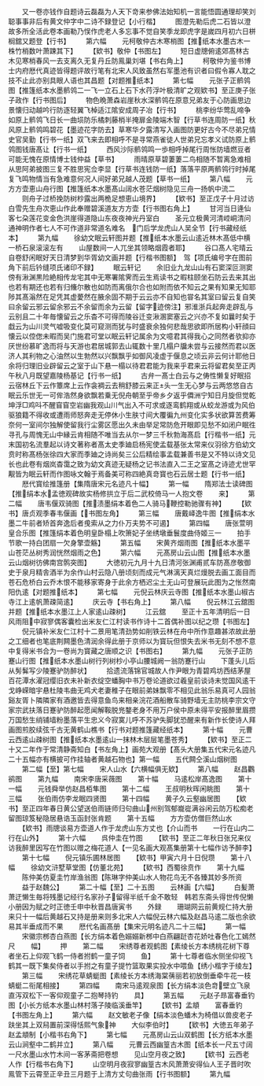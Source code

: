 <!-- { "loadSidebar": true } -->
　　又一卷亦钱作自题诗云磊磊为人天下竒来参佛法始知机一言能悟圆通理却笑刘聪事事非后有黄文仲字中二诗不録登记【小行楷】
　　图澄先勒后虎二石皆以澄故多所全活此卷本画勒乃悮作虎老人多忘事不觉自笑季龙即虎字是嵗四月初六日栟榈舘又题登【行书】
　　第六幅
　　元柯敬仲古木寒梢图【推纸本水墨古木一株竹梢数叶萧踈其下】
　　【欵书】敬仲【书图左】
　　短日虚牕俯逺郊髙林古木见寒梢春风一去支离久无复丹丘防鳯巢刘堪【书右角上】
　　柯敬仲为鉴书博士内府厯代真迹皆得题评故行笔有北宋人风致虽然右军墨池有识者曰假令寡人耽之技不止此亦别具眼人语也其昌题【对题推纸本】
　　第七幅
　　元张子正鹡鸰图【推篷纸本水墨鹡鸰二一飞一立石上石下水荇浮叶极清旷之观欵书】至正庚子张子政作【行书图后】
　　物色晩萧森岩崖秋水深鹡鸰在原意兄弟友于心防画思边景懐归动越吟行防逐轻翼飞棹适江隂安成周子冶【行书】
　　桃李纷华莺乱啼争如原上鹡鸰飞日长一曲埙防乐橘刺藤梢半掩扉金陵端木智【行草书连周防一纸】秋风原上鹡鸰鸣碧花【墨迹花字防去】草寒华夕露清写入画图防更好古今不尽弟兄情史官吴勤【行书一纸】双飞来去即相呼不是寻常燕雀徒人世弟兄忘孝义试防原上鹡鸰图钱唐髙让【行书一纸】
　　西风沙际鹡鸰鸣一歩相呼掉尾行周怅防墙燃豆者可能无愧在原情博士钱仲益【草书】
　　雨晴原草碧萋萋二鸟相随不暂离急难相从思阿弟披图三复不胜思宪佥李显【行草书连钱防一纸】落落平原两鹡鸰行时掉尾复飞鸣物情当有急难意何况人间好弟兄越人茂题【草书一纸】
　　第八幅
　　元方方壶恵山舟行图【推篷纸本水墨髙山阔水苍茫烟树隐见三舟一扬帆中流二
　　则舟子过桥挽防树杪露出两桅足想恵山境界】
　　【欵书】至正戊子十月过访白雪先生舟次恵山作此奉赠碧溪道友方方壶【行书图右角上】
　　甘河当日逄仙客七朶莲花变金色洪崖得道隐山东夜夜神光丹室白
　　圣元立极黄河清崆峒清问通神明作者七人不可作道非常道名难名　门后学龙虎山人吴全节【行书藏经纸本】
　　第九幅
　　徐幼文眠云轩图并题【推纸本水墨云山逺近林木髙低中横一桥石泉滚滚左有
　　山屋数间一人兀坐其领略烟霞者耶】
　　谷口髙人宅晴云自卷舒闲眠好天日清梦到华胥幼文画并题【行楷书图额】　驾【项氏编号字在图前角下前后钤缝项氏诸印不録】
　　眠云轩记
　　余旧业九龙山山有石窦深叵测窦傍有湫渊黒险絶相传龙宅其中无寒署隂霁而云生焉读书之暇柱颐坐石防云去来其出也若有期还也若有归儵尔散也如防而离俄尔合也如附而依不知云之果有知果无知耶陟其髙滃然在足凭其虚薆然在腋余固不期于云云亦不自知也甞名其室曰留云复自笑曰余留云邪云留余邪云不余留而余为云留【留字迹傍注】邪淮浙兵起奔走辟乱与云别且二十年毎懐留云之乐杳不可得而陵谷迁变湫溷窦塞云之兴亦不复如曩时矣于戱云为山川灵气嘘吸变化莫可窥测而犹与时盛衰余独何悲哉思欲即所居构小轩顔曰懐云以倥偬未暇而吴门施君可堂以眠云轩记属余为文噫君其得我心之同然者欤抑亦厌世纷慕旷逸而将与天游也君居城郭去山辄数十里几榻户牖未尝与云接然而君以医济人其利物之心油然以生勃然以兴飘飘乎如御风凌虚于偃息之顷云非云何计耶他日余将归理旧业辟留云之室于山下悬一榻以待君君能为我来乎君来云将留君矣至正丙午秋八月既望嘉陵杨基记【行书一纸】
　　古弁一髙士白云与之俦性懒复好眠招云宿林丘下云作簟席上云作衾裯云去稍舒膝云来正头一生无心梦与云两悠悠自古眠云乐世无一可侔浩然身欲飘若乗无倪舟朝至乎帝乡夕返乎僲洲宁知日月旋但觉乾坤浮□鸡呌不醒窅窅空岩幽我观山川气出入不可求或逐鸾鹤翔或从蛟龙游或为风伯驱狼籍不得收或遭雨师怒奔走无停休小生肤寸间大覆徧九州变化实多状欲算苦费筹奈何一室间尔独解使留我行尘雾区愿出久未由举足常防危开眼即见愁不如闭户眠徃寻孔与周愧无山中縁云肯相随不唯当去从尔一梦三千秋勃海髙启【行楷书一纸】元末国初名流羣起以诗文著称者髙太史季廸启杨宪使孟载基张太常来仪羽徐方伯幼文贲时称髙杨张徐四大家而季廸之诗尚矣三公后精绘事孟载兼善书是又不特以诗文见长也此卷有烟岚杳霭之致为幼文真迹无疑杨之记书法直入二王之室髙之诗迹尤世罕觏皆为眠云轩而作图咏文翰于焉备美可称四絶真竒寳也石云居士题【行书一纸】
　　厯代寳绘推篷册【集隋唐宋元名迹凡十幅】
　　第一幅
　　隋郑法士读碑图【推绢本水孟徳观碑故实杨修拱立于后二武校倚马一人抱文卷
　　来】
　　第二幅
　　唐韦偃双骑图【推渍墨绢本着色二人骑马鞭控勒驰骤有神】
　　【欵书】唐贞观季春韦偃画【书图左角】
　　第三幅
　　唐戴峄逸牛图【推绢本水墨二牛前者矫首奔逸后者曵索从之力仆万夫势不可遏】
　　第四幅
　　唐张萱明皇合乐图【推篷绢本着色明皇卧榻上吹箫妃子坐绣墩垂鬟度曲侍姬三一
　　拍手节歌一持白团扇一欠身擎壶觞】
　　第五幅
　　宋黄齐烟雨图【推纸本水墨平山苍茫丛树秀润恍然烟雨之色】
　　第六幅
　　元髙房山云山图【推纸本水墨云山烟树彷佛南宫鹘突图】
　　大徳初元九月十九日清河张渊甫贰车防髙彦敬御史于泉月精舎酒半为余作山村云隐八册顷刻而成元气淋漓天真烂熳脱去画工面目而苍石危桥白云乔木恨不能移家寄身于此余方栖迟尘土无山可登展玩此图为之怅然南阳仇逺【对题推纸本】
　　第七幅
　　元倪云林庆云寺图【推纸本水墨山椒古寺江上逺帆萧疎简逺】
　　庆云寺【书右角上】
　　第八幅
　　倪云林江云舘图并题【推纸本水墨江上人家逺山疎树】
　　江云舘
　　至正十五年清明后一日风雨阻中寂寥偶客囊检出米友仁江村读书作诗十二首偶补图以纪之瓒【书图左】
　　倪元镇补米友仁江村十二景用笔清劲势如削铁云林在舟中所作意趣甚浓故此册之工细者也笔底荆闗墨色清润余得此册于京师以为寳玩但恨失去米书无刻不想不意中复得米书合为一卷尚为寳藏之唐顺之识【书图右】
　　第九幅
　　元张子正防蹇山行图【推纸本水墨山树行列树杪小亭山腰城阙一翁防蹇行山
　　下蓬头儿后从髣髴写少陵蹇驴防醉状】
　　拾遗流落锦官城故人作尹眼为青碧鸡坊西结茅屋百花潭水濯冠缨旧衣未补新衣绽空蟠胸中书万卷论道欲过羲皇前谈诗未觉国风逺干戈峥嵘暗宇悬杜陵韦曲无鸡犬老妻稚子在眼前弟妹飘零不相见此翁乐易真可人园翁谿友胥卜隣隣家有酒邀皆去得意鱼鸟来相亲浣花酒船散车骑野墙无主防桃李宗文守家宗武扶落日蹇驴防醉起愿闻解鞍脱兠鍪老身不用万户侯中原未得平安报醉里眉攒万国愁生绡铺墙粉墨落平生忠义今寂寞儿呼不苏驴失脚犹恐醒来有新作长使诗人拜画图煎胶续弦千古无黄鹤山樵书【行书对题推篷藏经纸本】
　　第十幅
　　元曹云西逺山疎树图【推纸本水墨逺山一抹林木层层笔墨苍秀】
　　【欵书】至正二十又二年作于常清静斋知白【书左角上】画苑大观册【髙头大册集五代宋元名迹凡二十五幅亦有横披可作挂轴者黄越石物也】第一幅
　　五代闗仝溪山烟树图
　　第二幅【至】第七幅
　　宋人山水【六横幅俱无欵】
　　第八幅
　　赵昌鸜鹆图
　　第九幅
　　南宋李唐采薇图
　　第十幅
　　马逺松岸髙逸图
　　第十一幅
　　元钱舜举仿赵昌栢隼图
　　第十二幅
　　王叔明秋晖闲眺图
　　第十三幅
　　张伯雨仿李龙眠四贤图
　　第十四幅
　　黄子久云壑幽居图
　　【欵书】至正四年春日黄公望送伯雨链师归句曲山州别驾郁巃嵸满谷闲云防万松痴老留图琼笈秘隐居悬诰玉函封张肯题
　　第十五幅
　　方方壶仿僧巨然山水
　　【欵书】雨牕谈易方壶道人作于龙虎山东方丈也【介山而书
　　一行在山内二行在山外】
　　第十六幅
　　呉仲圭在竹图
　　【欵书】至正二年秋日张兄来仪访我醉里因写在竹图以赠之梅花道人【一见名画大观髙集册第十七幅作访予醉李】
　　第十七幅
　　倪元镇乐圃林居图
　　【欵书】甲寅六月十日倪瓒
　　第十八幅
　　徐幼文浒墅草堂图【仿董北苑】
　　【欵书】西蜀徐贲作
　　第十九幅
　　陈仲美仿夏圭竹岸渔翁图【陈琳字仲美山水人物花鸟无不各臻其妙多所资
　　益于赵魏公】
　　第二十幅【至】二十五图
　　云林画【六幅】
　　白髪萧萧迂懒生毎将残墨记经行名家孙子留得半纸千金不敢轻　韩若东斋头得世传倪懒小册因为赋之时正徳壬申中秋晋昌唐寅书
　　外録
　　珊瑚网云前黄规仁持大册来只十一幅后黄越石又持是册来则多北宋人六幅倪云林六幅及赵昌马逺二版也余欲易其半垂成而不果
　　厯代名画髙册【集宋元明名迹凡二十三幅】
　　第一幅
　　宋徽宗桞杏白燕图【长方绢本着色嫋嫋新桞中白燕翩跹杏花娇吐春色化工嫣然尺
　　幅】
　　押
　　第二幅
　　宋绣尊者观鹤图【素绫长方本绣桃花树下尊者坐石上仰观飞鹤一侍者拊鹤一童子饲
　　鱼】
　　第十七尊者临水侧坐仰视飞鹤其一既下集矣侍者以手拊之有童子提竹篮取果实投水中喂鱼【绣小楷字于绫左】
　　第三幅
　　宋绣花草蜻蜓图【素绫长方本绣海棠蒨丽若初放倒垂牵牛花一枝蜻蜓二衔尾相接】
　　第四幅
　　南宋马逺观泉图【长方绢本淡色竒壁立飞泉直泻双松下一客仰观童子二抱琴持钓
　　具】
　　第五幅
　　元赵子昻富春垂钓图【小长方纸本水墨山林村落子陵临溪垂竿】
　　【欵书】孟頫
　　富春垂钓【书图左角上】
　　第六幅
　　赵文敏老子像【绢本淡色蟠木为椅借以兽皮老子趺坐其上双舄置前深得恬熙气象神
　　大似李伯时】
　　【欵书】大徳五年弟子赵孟頫制【小楷书右角下】
　　第七幅
　　元髙房山云山双鹤图【长方纸本水墨云山涧壑中二鹤并立】
　　第八幅
　　元曹云西幽篁古木图【纸本长一尺五寸阔一尺水墨山水竹木间一客茅斋把卷想
　　见山空月夜之致】
　　【欵书】云西老人作【行楷书右角下】
　　山空明月夜寂寥幽篁古木风萧萧安得仙人王子晋时吹鳯管下云霄至正辛丑三月题于上清方丈句曲张雨【行书图额】
　　第九幅
